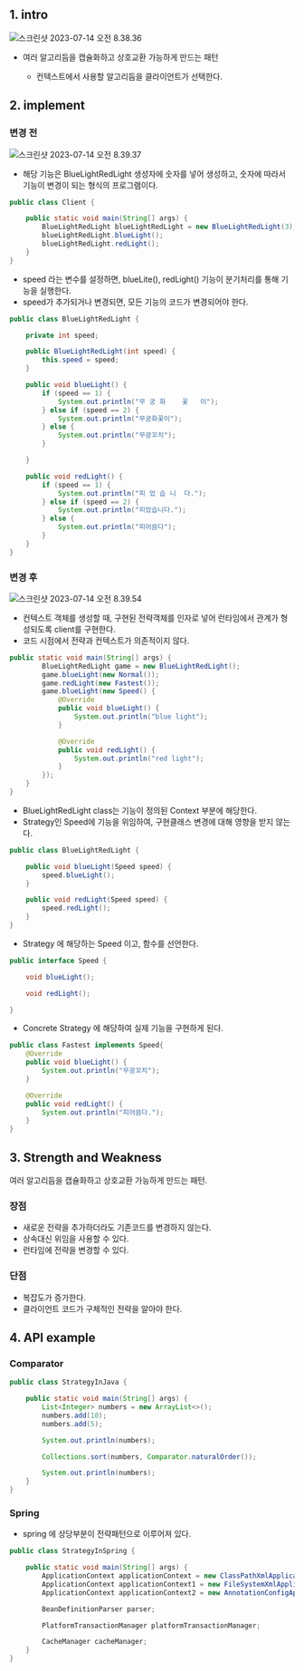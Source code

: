 ## 1. intro

![스크린샷 2023-07-14 오전 8.38.36](../img/strategy-01.png)

- 여러 알고리듬을 캡슐화하고 상호교환 가능하게 만드는 패턴

  - 컨텍스트에서 사용할 알고리듬을 클라이언트가 선택한다.

  



## 2. implement

### 변경 전

![스크린샷 2023-07-14 오전 8.39.37](../img/strategy-02.png)

- 해당 기능은 BlueLightRedLight 생성자에 숫자를 넣어 생성하고, 숫자에 따라서 기능이 변경이 되는 형식의 프로그램이다.

```java
public class Client {

    public static void main(String[] args) {
        BlueLightRedLight blueLightRedLight = new BlueLightRedLight(3);
        blueLightRedLight.blueLight();
        blueLightRedLight.redLight();
    }
}
```

- speed 라는 변수를 설정하면, blueLite(), redLight() 기능이 분기처리를 통해 기능을 실행한다.
- speed가 추가되거나 변경되면, 모든 기능의 코드가 변경되어야 한다.

```java
public class BlueLightRedLight {

    private int speed;

    public BlueLightRedLight(int speed) {
        this.speed = speed;
    }

    public void blueLight() {
        if (speed == 1) {
            System.out.println("무 궁 화    꽃   이");
        } else if (speed == 2) {
            System.out.println("무궁화꽃이");
        } else {
            System.out.println("무광꼬치");
        }

    }

    public void redLight() {
        if (speed == 1) {
            System.out.println("피 었 습 니  다.");
        } else if (speed == 2) {
            System.out.println("피었습니다.");
        } else {
            System.out.println("피어씀다");
        }
    }
}
```

### 변경 후

![스크린샷 2023-07-14 오전 8.39.54](../img/strategy-03.png)



- 컨텍스트 객체를 생성할 때, 구현된 전략객체를 인자로 넣어 런타임에서 관계가 형성되도록 client를 구현한다.
- 코드 시점에서 전략과 컨텍스트가 의존적이지 않다.

```java
public static void main(String[] args) {
        BlueLightRedLight game = new BlueLightRedLight();
        game.blueLight(new Normal());
        game.redLight(new Fastest());
        game.blueLight(new Speed() {
            @Override
            public void blueLight() {
                System.out.println("blue light");
            }

            @Override
            public void redLight() {
                System.out.println("red light");
            }
        });
    }
}
```

- BlueLightRedLight class는 기능이 정의된 Context 부분에 해당한다.
- Strategy인 Speed에 기능을 위임하여, 구현클래스 변경에 대해 영향을 받지 않는다.

```java
public class BlueLightRedLight {

    public void blueLight(Speed speed) {
        speed.blueLight();
    }

    public void redLight(Speed speed) {
        speed.redLight();
    }
}
```

- Strategy 에 해당하는 Speed 이고, 함수를 선언한다.

```java
public interface Speed {

    void blueLight();

    void redLight();

}
```

- Concrete Strategy 에 해당하여 실제 기능을 구현하게 된다.

```java
public class Fastest implements Speed{
    @Override
    public void blueLight() {
        System.out.println("무광꼬치");
    }

    @Override
    public void redLight() {
        System.out.println("피어씀다.");
    }
}
```



## 3. Strength and Weakness

여러 알고리듬을 캡슐화하고 상호교환 가능하게 만드는 패턴.

### 장점

- 새로운 전략을 추가하더라도 기존코드를 변경하지 않는다.
- 상속대신 위임을 사용할 수 있다.
- 런타임에 전략을 변경할 수 있다.

### 단점

- 복잡도가 증가한다.
- 클라이언트 코드가 구체적인 전략을 알아야 한다.



## 4. API example

### Comparator

```java
public class StrategyInJava {

    public static void main(String[] args) {
        List<Integer> numbers = new ArrayList<>();
        numbers.add(10);
        numbers.add(5);

        System.out.println(numbers);

        Collections.sort(numbers, Comparator.naturalOrder());

        System.out.println(numbers);
    }
}
```

### Spring

- spring 에 상당부분이 전략패턴으로 이루어져 있다.

```java
public class StrategyInSpring {

    public static void main(String[] args) {
        ApplicationContext applicationContext = new ClassPathXmlApplicationContext();
        ApplicationContext applicationContext1 = new FileSystemXmlApplicationContext();
        ApplicationContext applicationContext2 = new AnnotationConfigApplicationContext();

        BeanDefinitionParser parser;

        PlatformTransactionManager platformTransactionManager;

        CacheManager cacheManager;
    }
}
```